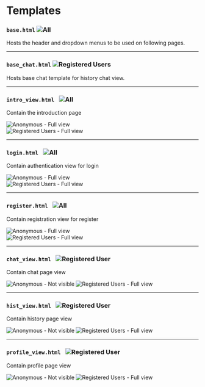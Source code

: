 # Templates

### `base.html` ![All](https://img.shields.io/badge/-All-green.svg)
Hosts the header and dropdown menus to be used on following pages.

---

### `base_chat.html` ![Registered Users](https://img.shields.io/badge/-User-yellow.svg)
Hosts base chat template for history chat view.

---

### `intro_view.html ` ![All](https://img.shields.io/badge/-All-green.svg)
Contain the introduction page

![Anonymous](https://img.shields.io/badge/-Anonymous-black.svg) - Full view  
![Registered Users](https://img.shields.io/badge/-User-yellow.svg) - Full view  

---

### `login.html ` ![All](https://img.shields.io/badge/-All-green.svg)
Contain authentication view for login

![Anonymous](https://img.shields.io/badge/-Anonymous-black.svg) - Full view  
![Registered Users](https://img.shields.io/badge/-User-yellow.svg) - Full view  

--- 

### `register.html ` ![All](https://img.shields.io/badge/-All-green.svg)
Contain registration view for register

![Anonymous](https://img.shields.io/badge/-Anonymous-black.svg) - Full view  
![Registered Users](https://img.shields.io/badge/-User-yellow.svg) - Full view

--- 

### `chat_view.html ` ![Registered User](https://img.shields.io/badge/-User-yellow.svg)
Contain chat page view

![Anonymous](https://img.shields.io/badge/-Anonymous-black.svg) - Not visible 
![Registered Users](https://img.shields.io/badge/-User-yellow.svg) - Full view   

--- 

### `hist_view.html ` ![Registered User](https://img.shields.io/badge/-User-yellow.svg)
Contain history page view

![Anonymous](https://img.shields.io/badge/-Anonymous-black.svg) - Not visible 
![Registered Users](https://img.shields.io/badge/-User-yellow.svg) - Full view 

---

### `profile_view.html ` ![Registered User](https://img.shields.io/badge/-User-yellow.svg)
Contain profile page view

![Anonymous](https://img.shields.io/badge/-Anonymous-black.svg) - Not visible
![Registered Users](https://img.shields.io/badge/-User-yellow.svg) - Full view




